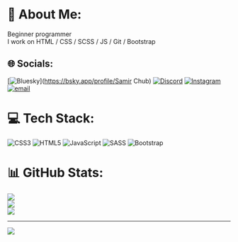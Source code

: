 # 💫 About Me:
Beginner programmer <br>I work on HTML / CSS / SCSS / JS / Git / Bootstrap 


## 🌐 Socials:
[![Bluesky](https://img.shields.io/badge/bluesky-0285FF?style=for-the-badge&logo=bluesky&logoColor=%23FFFFFF)](https://bsky.app/profile/Samir Chub) [![Discord](https://img.shields.io/badge/Discord-%237289DA.svg?logo=discord&logoColor=white)](https://discord.gg/k1sakkk) [![Instagram](https://img.shields.io/badge/Instagram-%23E4405F.svg?logo=Instagram&logoColor=white)](https://instagram.com/ssam.ri) [![email](https://img.shields.io/badge/Email-D14836?logo=gmail&logoColor=white)](mailto:samirchub290707@gmail.com) 

# 💻 Tech Stack:
![CSS3](https://img.shields.io/badge/css3-%231572B6.svg?style=for-the-badge&logo=css3&logoColor=white) ![HTML5](https://img.shields.io/badge/html5-%23E34F26.svg?style=for-the-badge&logo=html5&logoColor=white) ![JavaScript](https://img.shields.io/badge/javascript-%23323330.svg?style=for-the-badge&logo=javascript&logoColor=%23F7DF1E) ![SASS](https://img.shields.io/badge/SASS-hotpink.svg?style=for-the-badge&logo=SASS&logoColor=white) ![Bootstrap](https://img.shields.io/badge/bootstrap-%238511FA.svg?style=for-the-badge&logo=bootstrap&logoColor=white)
# 📊 GitHub Stats:
![](https://github-readme-stats.vercel.app/api?username=sammri&theme=radical&hide_border=false&include_all_commits=false&count_private=false)<br/>
![](https://nirzak-streak-stats.vercel.app/?user=sammri&theme=radical&hide_border=false)<br/>
![](https://github-readme-stats.vercel.app/api/top-langs/?username=sammri&theme=radical&hide_border=false&include_all_commits=false&count_private=false&layout=compact)

---
[![](https://visitcount.itsvg.in/api?id=sammri&icon=4&color=4)](https://visitcount.itsvg.in)

<!-- Proudly created with GPRM ( https://gprm.itsvg.in ) -->

<!--
**sammri/sammri** is a ✨ _special_ ✨ repository because its `README.md` (this file) appears on your GitHub profile.

Here are some ideas to get you started:

- 🔭 I’m currently working on ...
- 🌱 I’m currently learning ...
- 👯 I’m looking to collaborate on ...
- 🤔 I’m looking for help with ...
- 💬 Ask me about ...
- 📫 How to reach me: ...
- 😄 Pronouns: ...
- ⚡ Fun fact: ...
-->
